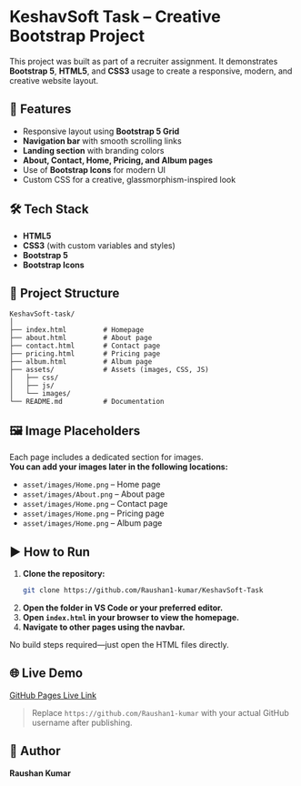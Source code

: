 # KeshavSoft Task – Creative Bootstrap Project

This project was built as part of a recruiter assignment. It demonstrates **Bootstrap 5**, **HTML5**, and **CSS3** usage to create a responsive, modern, and creative website layout.

## 🚀 Features
- Responsive layout using **Bootstrap 5 Grid**
- **Navigation bar** with smooth scrolling links
- **Landing section** with branding colors
- **About, Contact, Home, Pricing, and Album pages**
- Use of **Bootstrap Icons** for modern UI
- Custom CSS for a creative, glassmorphism-inspired look

## 🛠️ Tech Stack
- **HTML5**
- **CSS3** (with custom variables and styles)
- **Bootstrap 5**
- **Bootstrap Icons**

## 📂 Project Structure

```
KeshavSoft-task/
│
├── index.html         # Homepage
├── about.html         # About page
├── contact.html       # Contact page
├── pricing.html       # Pricing page
├── album.html         # Album page
├── assets/            # Assets (images, CSS, JS)
│   ├── css/
│   ├── js/
│   └── images/
└── README.md          # Documentation
```

## 🖼️ Image Placeholders

Each page includes a dedicated section for images.  
**You can add your images later in the following locations:**

- `asset/images/Home.png` – Home page
- `asset/images/About.png` – About page
- `asset/images/Home.png` – Contact page
- `asset/images/Home.png` – Pricing page
- `asset/images/Home.png` – Album page



## ▶️ How to Run

1. **Clone the repository:**
   ```sh
   git clone https://github.com/Raushan1-kumar/KeshavSoft-Task
   ```
2. **Open the folder in VS Code or your preferred editor.**
3. **Open `index.html` in your browser to view the homepage.**
4. **Navigate to other pages using the navbar.**

No build steps required—just open the HTML files directly.

## 🌐 Live Demo

[GitHub Pages Live Link](https://raushan1-kumar.github.io/KeshavSoft-Task/index.html)

> Replace `https://github.com/Raushan1-kumar` with your actual GitHub username after publishing.

## 👤 Author

**Raushan Kumar**